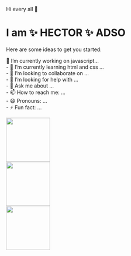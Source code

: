  Hi every all 👋


<h1> I am ✨ HECTOR ✨ ADSO </h1>

Here are some ideas to get you started:

<p>🔭 I’m currently working on javascript...<br>
- 🌱 I’m currently learning html and css ...<br>
- 👯 I’m looking to collaborate on ...<br>
- 🤔 I’m looking for help with ...<br>
- 💬 Ask me about ...<br>
- 📫 How to reach me: ...<br>
- 😄 Pronouns: ...<br>
- ⚡ Fun fact: ...</p>
<img src="https://github.com/hector-093/hector-093/assets/139915725/8bd58b87-9b4c-4402-b62e-39c0367b0df3" width="120"><br>
<img src="https://github.com/hector-093/hector-093/assets/139915725/64d31634-16d2-4b97-be7a-d37d0d66d6c2" width="120"><br>
<img src="https://github.com/hector-093/hector-093/assets/139915725/9b06ba8d-7c77-49bf-939d-40d6d88dfba9" width="120">



